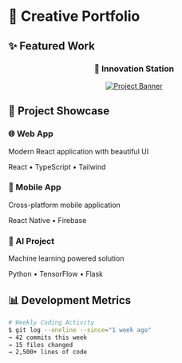 # 🎨 Creative Portfolio

## ✨ Featured Work

<div align="center">

### 🚀 Innovation Station

[![Project Banner](https://via.placeholder.com/800x200/333/fff?text=Amazing+Project)](https://github.com/yourusername/project)

</div>

## 🎪 Project Showcase

<div class="projects-grid">
  <div class="project-card">
    <h3>🌐 Web App</h3>
    <p>Modern React application with beautiful UI</p>
    <span class="tech-tags">React • TypeScript • Tailwind</span>
  </div>
  
  <div class="project-card">
    <h3>📱 Mobile App</h3>
    <p>Cross-platform mobile application</p>
    <span class="tech-tags">React Native • Firebase</span>
  </div>
  
  <div class="project-card">
    <h3>🤖 AI Project</h3>
    <p>Machine learning powered solution</p>
    <span class="tech-tags">Python • TensorFlow • Flask</span>
  </div>
</div>

## 📊 Development Metrics

```bash
# Weekly Coding Activity
$ git log --oneline --since="1 week ago"
→ 42 commits this week
→ 15 files changed
→ 2,500+ lines of code
